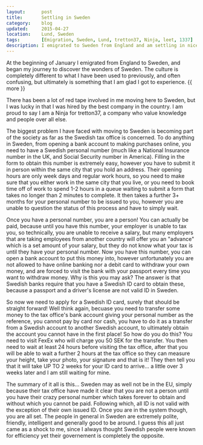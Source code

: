 ```yaml
---
layout:      post
title:       Settling in Sweden
category:    blog
updated:     2015-04-27
location:    Lund, Sweden
tags:        [Emigration, Sweden, Lund, tretton37, Ninja, leet, 1337]
description: I emigrated to Sweden from England and am settling in nicely
---
```

At the beginning of January I emigrated from England to Sweden, and began my journey to discover the wonders of Sweden. The culture is completely different to what I have been used to previously, and often confusing, but ultimately is something that I am glad I got to experience. {{ more }}

There has been a lot of red tape involved in me moving here to Sweden, but I was lucky in that I was hired by the best company in the country. I am proud to say I am a Ninja for tretton37, a company who value knowledge and people over all else.

The biggest problem I have faced with moving to Sweden is becoming part of the society as far as the Swedish tax office is concerned. To do anything in Sweden, from opening a bank account to making purchases online, you need to have a Swedish personal number (much like a National Insurance number in the UK, and Social Security number in America). Filling in the form to obtain this number is extremely easy, however you have to submit it in person within the same city that you hold an address. Their opening hours are only week days and regular work hours, so you need to make sure that you either work in the same city that you live, or you need to book time off of work to spend 1-2 hours in a queue waiting to submit a form that takes no longer than 2 minutes to complete.
It then takes a further 3+ months for your personal number to be issued to you, however you are unable to question the status of this process and have to simply wait.

Once you have a personal number, you are a person! You can actually be paid, because until you have this number, your employer is unable to tax you, so technically, you are unable to receive a salary, but many employers that are taking employees from another country will offer you an "advance" which is a set amount of your salary, but they do not know what your tax is until they have your personal number.
Now you have this number, you can open a bank account to put this money into, however unfortunately you are not allowed to have online banking nor a debit card to withdraw your own money, and are forced to visit the bank with your passport every time you want to withdraw money. Why is this you may ask? The answer is that Swedish banks require that you have a Swedish ID card to obtain these, because a passport and a driver's license are not valid ID in Sweden.

So now we need to apply for a Swedish ID card, surely that should be straight forward! Well think again, becuase you need to transfer some money to the tax office's bank account giving your personal number as the reference, you cannot pay by card nor cash, you have to do it as a transfer from a Swedish account to another Swedish account, to ultimately obtain the account you cannot have in the first place! So how do you do this? You need to visit FexEx who will charge you 50 SEK for the transfer. You then need to wait at least 24 hours before visiting the tax office, after that you will be able to wait a further 2 hours at the tax office so they can measure your height, take your photo, your signature and that is it! They then tell you that it will take UP TO 2 weeks for your ID card to arrive... a little over 3 weeks later and I am still waiting for mine.

The summary of it all is this... Sweden may as well not be in the EU, simply because their tax office have made it clear that you are not a person until you have their crazy personal number which takes forever to obtain and without which you cannot be paid. Following which, all ID is not valid with the exception of their own issued ID. Once you are in the system though, you are all set. The people in general in Sweden are extremely polite, friendly, intelligent and generally good to be around. I guess this all just came as a shock to me, since I always thought Swedish people were known for efficiency yet their governement is completely the opposite.